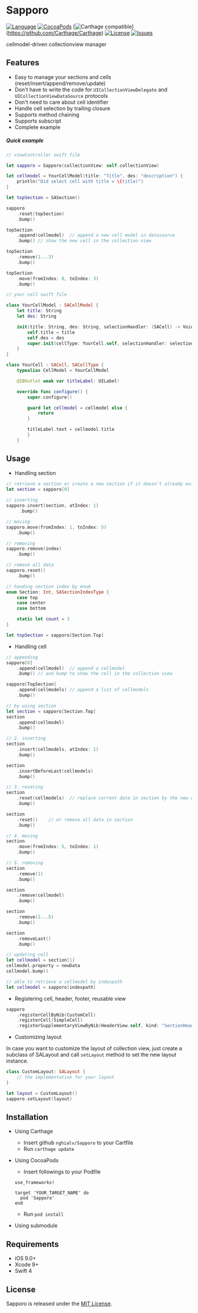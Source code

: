 # Sapporo

[![Language](http://img.shields.io/badge/language-swift-brightgreen.svg?style=flat
)](https://developer.apple.com/swift)
[![CocoaPods](https://img.shields.io/cocoapods/v/Sapporo.svg)]()
[![Carthage compatible](https://img.shields.io/badge/Carthage-compatible-4BC51D.svg?style=flat)]
(https://github.com/Carthage/Carthage)
[![License](http://img.shields.io/badge/license-MIT-lightgrey.svg?style=flat
)](http://mit-license.org)
[![Issues](https://img.shields.io/github/issues/nghialv/Sapporo.svg?style=flat
)](https://github.com/nghialv/Sapporo/issues?state=open)

cellmodel-driven collectionview manager

Features
-----
* Easy to manage your sections and cells (reset/insert/append/remove/update)
* Don't have to write the code for `UICollectionViewDelegate` and `UICollectionViewDataSource` protocols
* Don't need to care about cell identifier
* Handle cell selection by trailing closure
* Supports method chaining
* Supports subscript
* Complete example

##### Quick example

``` swift
// viewController swift file

let sapporo = Sapporo(collectionView: self.collectionView)

let cellmodel = YourCellModel(title: "Title", des: "description") {
	println("Did select cell with title = \(title)")
}

let topSection = SASection()

sapporo
	.reset(topSection)
	.bump()

topSection
	.append(cellmodel)	// append a new cell model in datasource
	.bump()	// show the new cell in the collection view

topSection
	.remove(1...3)
	.bump()

topSection
	.move(fromIndex: 0, toIndex: 3)
	.bump()
```
``` swift
// your cell swift file

class YourCellModel : SACellModel {
	let title: String
	let des: String

	init(title: String, des: String, selectionHandler: (SACell) -> Void) {
		self.title = title
		self.des = des
		super.init(cellType: YourCell.self, selectionHandler: selectionHandler)
	}
}

class YourCell : SACell, SACellType {
	typealias CellModel = YourCellModel

	@IBOutlet weak var titleLabel: UILabel!

	override func configure() {
		super.configure()

		guard let cellmodel = cellmodel else {
			return
		}

		titleLabel.text = cellmodel.title
      	}
	}
```

Usage
-----

* Handling section

``` swift
// retrieve a section or create a new section if it doesn't already exist
let section = sapporo[0]
	
// inserting
sapporo.insert(section, atIndex: 1)
	 .bump()

// moving
sapporo.move(fromIndex: 1, toIndex: 5)
	.bump()

// removing
sapporo.remove(index)
	.bump()

// remove all data
sapporo.reset()
	.bump()

// handing section index by enum
enum Section: Int, SASectionIndexType {
	case top
	case center
	case bottom

	static let count = 3
}

let topSection = sapporo[Section.Top]
```

* Handling cell

``` swift
// appending
sapporo[0]
	.append(cellmodel)	// append a cellmodel
	.bump()	// and bump to show the cell in the collection view

sapporo[TopSection]
	.append(cellmodels)	// append a list of cellmodels
	.bump()					

// by using section
let section = sapporo[Section.Top]
section
	.append(cellmodel)
	.bump()

// 2. inserting
section
	.insert(cellmodels, atIndex: 1)
	.bump()

section
	.insertBeforeLast(cellmodels)
	.bump()

// 3. reseting
section
	.reset(cellmodels)	// replace current data in section by the new data
	.bump()

section
	.reset()	// or remove all data in section
	.bump()

// 4. moving
section
	.move(fromIndex: 5, toIndex: 1)
	.bump()

// 5. removing
section
	.remove(1)
	.bump()

section
	.remove(cellmodel)
	.bump()

section
	.remove(2...5)
	.bump()

section
	.removeLast()
	.bump()

// updating cell
let cellmodel = section[1]
cellmodel.property = newData
cellmodel.bump()

// able to retrieve a cellmodel by indexpath
let cellmodel = sapporo[indexpath]
```


* Registering cell, header, footer, reusable view

``` swift
sapporo
	.registerCellByNib(CustomCell)
	.registerCell(SimpleCell)
	.registerSupplementaryViewByNib(HeaderView.self, kind: "SectionHeader")
```

* Customizing layout

In case you want to customize the layout of collection view, just create a subclass of SALayout and call `setLayout` method to set the new layout instance.

``` swift
class CustomLayout: SALayout {
	// the implementation for your layout
}

let layout = CustomLayout()
sapporo.setLayout(layout)
```

Installation
-----
* Using Carthage
	- Insert github `nghialv/Sapporo` to your Cartfile
	- Run `carthage update`

* Using CocoaPods
	- Insert followings to your Podfile
	```
	use_frameworks!

	target 'YOUR_TARGET_NAME' do
	  pod 'Sapporo'
	end
	```
	- Run `pod install`

* Using submodule

Requirements
-----
- iOS 9.0+
- Xcode 9+
- Swift 4

License
-----

Sapporo is released under the [MIT License](https://github.com/nghialv/Sapporo/blob/master/LICENSE).
